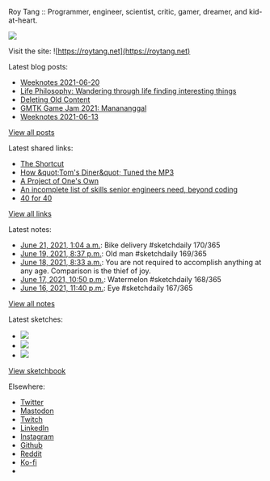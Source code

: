 Roy Tang :: Programmer, engineer, scientist, critic, gamer, dreamer, and kid-at-heart.

![](https://roytang.net/static/img/profile.jpg)

Visit the site: ![https://roytang.net](https://roytang.net)

Latest blog posts:

- [Weeknotes 2021-06-20](https://roytang.net/2021/06/weeknotes-2021-06-20/)
- [Life Philosophy: Wandering through life finding interesting things](https://roytang.net/2021/06/life-philosophy/)
- [Deleting Old Content](https://roytang.net/2021/06/deleting-old-content/)
- [GMTK Game Jam 2021: Manananggal](https://roytang.net/2021/06/gmtk-game-jam-2021-manananggal/)
- [Weeknotes 2021-06-13](https://roytang.net/2021/06/weeknotes-2021-06-13/)

[View all posts](https://roytang.net/blog)

Latest shared links:

- [The Shortcut](https://roytang.net/2021/06/the-shortcut/)
- [How &amp;quot;Tom&#x27;s Diner&amp;quot; Tuned the MP3](https://roytang.net/2021/06/how-quottoms-dinerquot-tuned-the-mp3/)
- [A Project of One&#x27;s Own](https://roytang.net/2021/06/a-project-of-ones-own/)
- [An incomplete list of skills senior engineers need, beyond coding](https://roytang.net/2021/06/an-incomplete-list-of-skills-senior-engineers-need-beyond-coding/)
- [40 for 40](https://roytang.net/2021/06/40-for-40/)

[View all links](https://roytang.net/links)

Latest notes:

- [June 21, 2021, 1:04 a.m.](https://roytang.net/2021/06/1406659353180966917/): Bike delivery #sketchdaily 170/365
- [June 19, 2021, 8:37 p.m.](https://roytang.net/2021/06/1406229578750693383/): Old man #sketchdaily 169/365
- [June 18, 2021, 8:33 a.m.](https://roytang.net/2021/06/h25m0tp/): You are not required to accomplish anything at any age. Comparison is the thief of joy.
- [June 17, 2021, 10:50 p.m.](https://roytang.net/2021/06/1405538430902149126/): Watermelon #sketchdaily 168/365
- [June 16, 2021, 11:40 p.m.](https://roytang.net/2021/06/1405188593799155713/): Eye #sketchdaily 167/365

[View all notes](https://roytang.net/notes)

Latest sketches:


- ![](https://roytang.net/media/cache/9e/08/9e0812c4a09975bb04182cadd1d7bb2c.jpg)
- ![](https://roytang.net/media/cache/bf/33/bf33bbee239424d98ed51350d807421d.jpg)
- ![](https://roytang.net/media/cache/bd/42/bd42d3bb148e9d8e57719cf3d2bb1570.jpg)

[View sketchbook](https://roytang.net/albums/sketchbook)


Elsewhere:

- [Twitter](https://twitter.com/roytang)
- [Mastodon](https://mastodon.technology/@roytang)
- [Twitch](https://twitch.tv/twitchyroy)
- [LinkedIn](https://www.linkedin.com/in/roytang)
- [Instagram](https://instagram.com/roytang0400)
- [Github](https://github.com/roytang)
- [Reddit](https://reddit.com/u/hungryroy)
- [Ko-fi](https://ko-fi.com/roytang)
- [](mailto:hello@roytang.net)